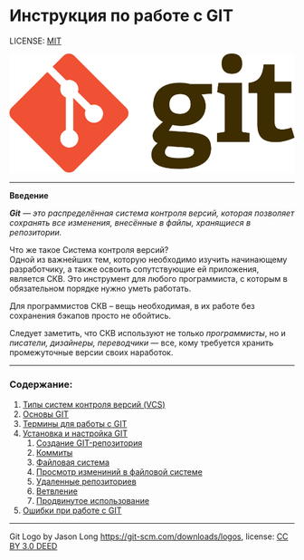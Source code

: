 # Инструкция по работе с GIT



LICENSE: [MIT](./license.md)

![git-logo](./Git-Logo-2Color.png)

---
**Введение**

***Git** — это распределённая система контроля версий, которая позволяет сохранять все изменения, внесённые в файлы, хранящиеся в репозитории.*

Что же такое Система контроля версий?  
Одной из важнейших тем, которую необходимо изучить начинающему разработчику, а также освоить сопутствующие ей приложения, является СКВ. Это инструмент для любого программиста, с которым в обязательном порядке нужно уметь работать.


Для программистов СКВ – вещь необходимая, в их работе без сохранения бэкапов просто не обойтись.

Следует заметить, что СКВ используют не только *программисты*, но и *писатели, дизайнеры, переводчики* — все, кому требуется хранить промежуточные версии своих наработок.


---
### Содержание: 
1. [Типы систем контроля версий (VCS) ](./skv.md)
2. [Основы GIT](./basicsGit.md)
3. [Термины для работы с GIT](./termin.md)
4. [Установка и настройка GIT](./instal_config.md)  
   1. [Создание GIT-репозитория](./instal_config/git_rep)  
   2. [Коммиты](./instal_config/Commits)  
   3. [Файловая система](./instal_config/File_system)  
   4. [Просмотр измениний в файловой системе](./instal_config/СhangesFile_sys)  
   5. [Удаленные репозиториев](./instal_config/DeleteChange)  
   6. [Ветвление](./instal_config/branch1)  
   7. [Продвинутое использование](./instal_config/depth2)  
5. [Ошибки при работе с GIT](./errorGit)

---

Git Logo by Jason Long https://git-scm.com/downloads/logos, license: [CC BY 3.0 DEED](https://creativecommons.org/licenses/by/3.0/)